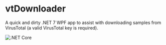 # vtDownloader
A quick and dirty .NET 7 WPF app to assist with downloading samples from VirusTotal (a valid VirusTotal key is required).

![.NET Core](https://github.com/jcapellman/ytDownloader/workflows/.NET%20Core/badge.svg?branch=master)
